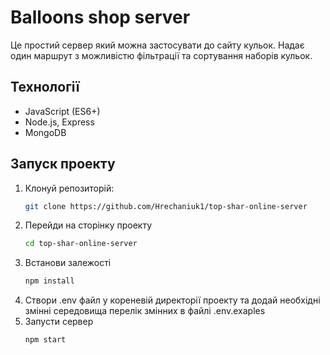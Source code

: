 # Balloons shop server

Це простий сервер який можна застосувати до сайту кульок. Надає один маршрут з можливістю фільтрації та сортування наборів кульок.

## Технології
- JavaScript (ES6+)
- Node.js, Express
- MongoDB

## Запуск проекту
1. Клонуй репозиторій:
   ```bash
   git clone https://github.com/Hrechaniuk1/top-shar-online-server
2. Перейди на сторінку проекту
   ```bash
   cd top-shar-online-server
4. Встанови залежості
   ```bash
   npm install
6. Створи .env файл у кореневій директорії проекту та додай необхідні змінні середовища
   перелік змінних в файлі .env.exaples
7. Запусти сервер
   ```bash
   npm start

